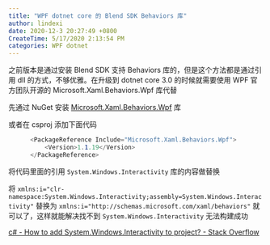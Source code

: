```yaml
---
title: "WPF dotnet core 的 Blend SDK Behaviors 库"
author: lindexi
date: 2020-12-3 20:27:49 +0800
CreateTime: 5/17/2020 2:13:54 PM
categories: WPF dotnet
---
```


之前版本是通过安装 Blend SDK 支持 Behaviors 库的，但是这个方法都是通过引用 dll 的方式，不够优雅。在升级到 dotnet core 3.0 的时候就需要使用 WPF 官方团队开源的 Microsoft.Xaml.Behaviors.Wpf 库代替

<!--more-->


<!-- CreateTime:5/17/2020 2:13:54 PM -->



先通过 NuGet 安装 [Microsoft.Xaml.Behaviors.Wpf](https://www.nuget.org/packages/Microsoft.Xaml.Behaviors.Wpf) 库

或者在 csproj 添加下面代码

```csharp
      <PackageReference Include="Microsoft.Xaml.Behaviors.Wpf">
          <Version>1.1.19</Version>
      </PackageReference>
```

将代码里面的引用 `System.Windows.Interactivity` 库的内容做替换

将 `xmlns:i="clr-namespace:System.Windows.Interactivity;assembly=System.Windows.Interactivity"` 替换为 `xmlns:i="http://schemas.microsoft.com/xaml/behaviors"` 就可以了，这样就能解决找不到 `System.Windows.Interactivity` 无法构建成功



[c# - How to add System.Windows.Interactivity to project? - Stack Overflow](https://stackoverflow.com/questions/8360209/how-to-add-system-windows-interactivity-to-project )

